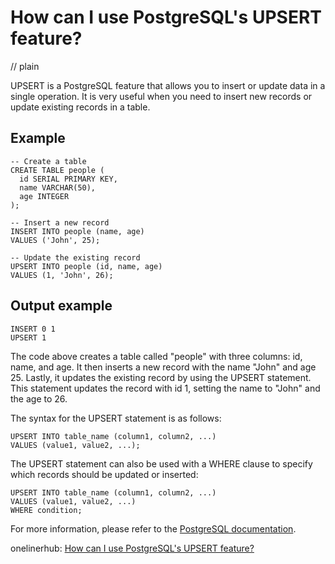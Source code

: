 # How can I use PostgreSQL's UPSERT feature?
// plain

UPSERT is a PostgreSQL feature that allows you to insert or update data in a single operation. It is very useful when you need to insert new records or update existing records in a table.

## Example


```
-- Create a table
CREATE TABLE people (
  id SERIAL PRIMARY KEY,
  name VARCHAR(50),
  age INTEGER
);

-- Insert a new record
INSERT INTO people (name, age)
VALUES ('John', 25);

-- Update the existing record
UPSERT INTO people (id, name, age)
VALUES (1, 'John', 26);
```

## Output example


```
INSERT 0 1
UPSERT 1
```

The code above creates a table called "people" with three columns: id, name, and age. It then inserts a new record with the name "John" and age 25. Lastly, it updates the existing record by using the UPSERT statement. This statement updates the record with id 1, setting the name to "John" and the age to 26.

The syntax for the UPSERT statement is as follows:

```
UPSERT INTO table_name (column1, column2, ...)
VALUES (value1, value2, ...);
```

The UPSERT statement can also be used with a WHERE clause to specify which records should be updated or inserted:

```
UPSERT INTO table_name (column1, column2, ...)
VALUES (value1, value2, ...)
WHERE condition;
```

For more information, please refer to the [PostgreSQL documentation](https://www.postgresql.org/docs/current/sql-insert.html#SQL-ON-CONFLICT).

onelinerhub: [How can I use PostgreSQL's UPSERT feature?](https://onelinerhub.com/postgresql/how-can-i-use-postgresql-s-upsert-feature)